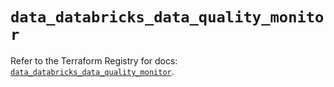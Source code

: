# `data_databricks_data_quality_monitor`

Refer to the Terraform Registry for docs: [`data_databricks_data_quality_monitor`](https://registry.terraform.io/providers/databricks/databricks/1.96.0/docs/data-sources/data_quality_monitor).

